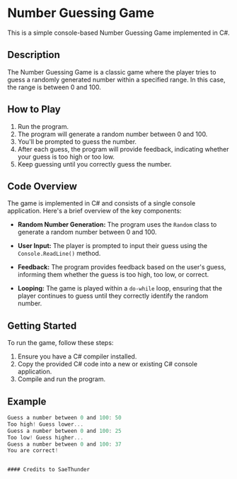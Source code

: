 # Number Guessing Game

This is a simple console-based Number Guessing Game implemented in C#.

## Description

The Number Guessing Game is a classic game where the player tries to guess a randomly generated number within a specified range. In this case, the range is between 0 and 100.

## How to Play

1. Run the program.
2. The program will generate a random number between 0 and 100.
3. You'll be prompted to guess the number.
4. After each guess, the program will provide feedback, indicating whether your guess is too high or too low.
5. Keep guessing until you correctly guess the number.

## Code Overview

The game is implemented in C# and consists of a single console application. Here's a brief overview of the key components:

- **Random Number Generation:** The program uses the `Random` class to generate a random number between 0 and 100.

- **User Input:** The player is prompted to input their guess using the `Console.ReadLine()` method.

- **Feedback:** The program provides feedback based on the user's guess, informing them whether the guess is too high, too low, or correct.

- **Looping:** The game is played within a `do-while` loop, ensuring that the player continues to guess until they correctly identify the random number.

## Getting Started

To run the game, follow these steps:

1. Ensure you have a C# compiler installed.
2. Copy the provided C# code into a new or existing C# console application.
3. Compile and run the program.

## Example

```csharp
Guess a number between 0 and 100: 50
Too high! Guess lower...
Guess a number between 0 and 100: 25
Too low! Guess higher...
Guess a number between 0 and 100: 37
You are correct!


#### Credits to SaeThunder

